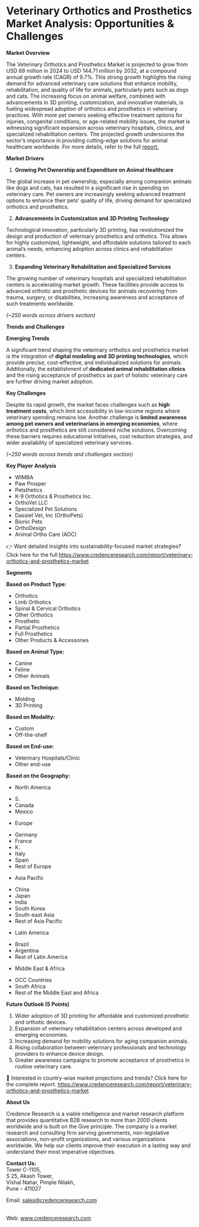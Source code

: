 # Veterinary Orthotics and Prosthetics Market Analysis: Opportunities & Challenges


<p><strong>Market Overview</strong></p>
<p>The Veterinary Orthotics and Prosthetics Market is projected to grow from USD 69 million in 2024 to USD 144.71 million by 2032, at a compound annual growth rate (CAGR) of 9.7%. This strong growth highlights the rising demand for advanced veterinary care solutions that enhance mobility, rehabilitation, and quality of life for animals, particularly pets such as dogs and cats. The increasing focus on animal welfare, combined with advancements in 3D printing, customization, and innovative materials, is fueling widespread adoption of orthotics and prosthetics in veterinary practices. With more pet owners seeking effective treatment options for injuries, congenital conditions, or age-related mobility issues, the market is witnessing significant expansion across veterinary hospitals, clinics, and specialized rehabilitation centers. The projected growth underscores the sector&rsquo;s importance in providing cutting-edge solutions for animal healthcare worldwide. For more details, refer to the full <a href="https://www.credenceresearch.com/report/veterinary-orthotics-and-prosthetics-market">report.</a></p>
<p><strong>Market Drivers</strong></p>
<ol>
<li><strong> Growing Pet Ownership and Expenditure on Animal Healthcare</strong></li>
</ol>
<p>The global increase in pet ownership, especially among companion animals like dogs and cats, has resulted in a significant rise in spending on veterinary care. Pet owners are increasingly seeking advanced treatment options to enhance their pets&rsquo; quality of life, driving demand for specialized orthotics and prosthetics.</p>
<ol start="2">
<li><strong> Advancements in Customization and 3D Printing Technology</strong></li>
</ol>
<p>Technological innovation, particularly 3D printing, has revolutionized the design and production of veterinary prosthetics and orthotics. This allows for highly customized, lightweight, and affordable solutions tailored to each animal&rsquo;s needs, enhancing adoption across clinics and rehabilitation centers.</p>
<ol start="3">
<li><strong> Expanding Veterinary Rehabilitation and Specialized Services</strong></li>
</ol>
<p>The growing number of veterinary hospitals and specialized rehabilitation centers is accelerating market growth. These facilities provide access to advanced orthotic and prosthetic devices for animals recovering from trauma, surgery, or disabilities, increasing awareness and acceptance of such treatments worldwide.</p>
<p><em>(~250 words across drivers section)</em></p>
<p><strong>Trends and Challenges</strong></p>
<p><strong>Emerging Trends</strong></p>
<p>A significant trend shaping the veterinary orthotics and prosthetics market is the integration of <strong>digital modeling and 3D printing technologies</strong>, which provide precise, cost-effective, and individualized solutions for animals. Additionally, the establishment of <strong>dedicated animal rehabilitation clinics</strong> and the rising acceptance of prosthetics as part of holistic veterinary care are further driving market adoption.</p>
<p><strong>Key Challenges</strong></p>
<p>Despite its rapid growth, the market faces challenges such as <strong>high treatment costs</strong>, which limit accessibility in low-income regions where veterinary spending remains low. Another challenge is <strong>limited awareness among pet owners and veterinarians in emerging economies</strong>, where orthotics and prosthetics are still considered niche solutions. Overcoming these barriers requires educational initiatives, cost reduction strategies, and wider availability of specialized veterinary services.</p>
<p><em>(~250 words across trends and challenges section)</em></p>
<p><strong>Key Player Analysis</strong></p>
<ul>
<li>WIMBA</li>
<li>Paw Prosper</li>
<li>Petsthetics</li>
<li>K-9 Orthotics &amp; Prosthetics Inc.</li>
<li>OrthoVet LLC</li>
<li>Specialized Pet Solutions</li>
<li>Dassiet Vet, Inc (OrthoPets)</li>
<li>Bionic Pets</li>
<li>OrthoDesign</li>
<li>Animal Ortho Care (AOC)</li>
</ul>
<p>👉 Want detailed insights into sustainability-focused market strategies? Click here for the full <a href="https://www.credenceresearch.com/report/veterinary-orthotics-and-prosthetics-market">https://www.credenceresearch.com/report/veterinary-orthotics-and-prosthetics-market</a></p>
<p><strong>Segments</strong></p>
<p><strong>Based on Product Type:</strong></p>
<ul>
<li>Orthotics</li>
<li>Limb Orthotics</li>
<li>Spinal &amp; Cervical Orthotics</li>
<li>Other Orthotics</li>
<li>Prosthetic</li>
<li>Partial Prosthetics</li>
<li>Full Prosthetics</li>
<li>Other Products &amp; Accessories</li>
</ul>
<p><strong>Based on Animal Type:</strong></p>
<ul>
<li>Canine</li>
<li>Feline</li>
<li>Other Animals</li>
</ul>
<p><strong>Based on Technique:</strong></p>
<ul>
<li>Molding</li>
<li>3D Printing</li>
</ul>
<p><strong>Based on Modality:</strong></p>
<ul>
<li>Custom</li>
<li>Off-the-shelf</li>
</ul>
<p><strong>Based on End-use:</strong></p>
<ul>
<li>Veterinary Hospitals/Clinic</li>
<li>Other end-use</li>
</ul>
<p><strong>Based on the Geography:</strong></p>
<ul>
<li>North America</li>
</ul>
<ul>
<li>S.</li>
<li>Canada</li>
<li>Mexico</li>
</ul>
<ul>
<li>Europe</li>
</ul>
<ul>
<li>Germany</li>
<li>France</li>
<li>K.</li>
<li>Italy</li>
<li>Spain</li>
<li>Rest of Europe</li>
</ul>
<ul>
<li>Asia Pacific</li>
</ul>
<ul>
<li>China</li>
<li>Japan</li>
<li>India</li>
<li>South Korea</li>
<li>South-east Asia</li>
<li>Rest of Asia Pacific</li>
</ul>
<ul>
<li>Latin America</li>
</ul>
<ul>
<li>Brazil</li>
<li>Argentina</li>
<li>Rest of Latin America</li>
</ul>
<ul>
<li>Middle East &amp; Africa</li>
</ul>
<ul>
<li>GCC Countries</li>
<li>South Africa</li>
<li>Rest of the Middle East and Africa</li>
</ul>
<p><strong>Future Outlook (5 Points)</strong></p>
<ol>
<li>Wider adoption of 3D printing for affordable and customized prosthetic and orthotic devices.</li>
<li>Expansion of veterinary rehabilitation centers across developed and emerging economies.</li>
<li>Increasing demand for mobility solutions for aging companion animals.</li>
<li>Rising collaboration between veterinary professionals and technology providers to enhance device design.</li>
<li>Greater awareness campaigns to promote acceptance of prosthetics in routine veterinary care.</li>
</ol>
<p>📌 Interested in country-wise market projections and trends? Click here for the complete report. <a href="https://www.credenceresearch.com/report/veterinary-orthotics-and-prosthetics-market">https://www.credenceresearch.com/report/veterinary-orthotics-and-prosthetics-market</a></p>
<p><strong>About Us</strong></p>
<p>Credence Research is a viable intelligence and market research platform that provides quantitative B2B research to more than 2000 clients worldwide and is built on the Give principle. The company is a market research and consulting firm serving governments, non-legislative associations, non-profit organizations, and various organizations worldwide. We help our clients improve their execution in a lasting way and understand their most imperative objectives.</p>
<p><strong>Contact Us:</strong><br /> Tower C-1105,<br /> S 25, Akash Tower,<br /> Vishal Nahar, Pimple Nilakh,<br /> Pune &ndash; 411027</p>
<p>Email: <a href="mailto:sales@credenceresearch.com">sales@credenceresearch.com</a></p>
<p><br /> Web: <a href="http://www.credenceresearch.com">www.credenceresearch.com</a></p>
